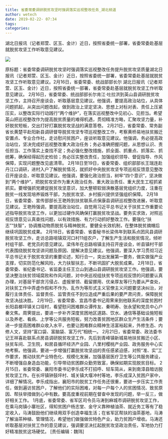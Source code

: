 ```yaml
---
title: 省委常委调研脱贫攻坚时强调落实巡视整改任务_湖北频道
author: wetech
date: 2019-02-22- 07:34
tags: 
categories: 
---
```

湖北日报讯（记者郑萱、区玉、金计）近日，按照省委统一部署，省委常委赴基层就脱贫攻坚工作听取意见建议。
<!-- more -->
                
<img align="center" border="0" src="http://p2.ifengimg.com/a/2016/0810/204c433878d5cf9size1_w16_h16.png" />
                
            
原标题：省委常委调研脱贫攻坚时强调落实巡视整改任务提升脱贫攻坚质量湖北日报讯（记者郑萱、区玉、金计）近日，按照省委统一部署，省委常委赴基层就脱贫攻坚工作听取意见建议。2月16日，省委常委、统战部部长尔
湖北日报讯（记者郑萱、区玉、金计）近日，按照省委统一部署，省委常委赴基层就脱贫攻坚工作听取意见建议。
2月16日，省委常委、统战部部长尔肯江·吐拉洪到英山县调研脱贫攻坚工作，主持召开座谈会，听取基层意见建议。他强调，要提高政治站位，从具体问题抓起，从突出问题改起，做到政治上坚定坚决、思想上对标对表、责任上压紧压实，以整改实际行动践行“两个维护”，在落实巡视整改中见初心、见担当。希望英山把巡视整改作为提高脱贫质量的难得机遇，贯彻精准方略，汇聚攻坚力量，补好脱贫短板，交出打好打赢脱贫攻坚战的满意答卷。
2月21日，省委常委、常务副省长黄楚平赴阳新县调研督导脱贫攻坚专项巡视整改工作，考察黄桥易地扶贫搬迁安置点、专业合作社，走访慰问贫困户，座谈听取意见建议。他强调，务必提高政治站位，坚决完成好巡视整改重大政治任务；务必准确把握问题，从思想认识、责任担当、工作落实上查找不足；务必强化整改措施，抓全面、抓重点、抓落实、抓统筹，确保经得起历史检验；务必压实整改责任，加强组织领导、督促指导、作风保障，实现问题整改见底清零。
2月18日至19日，省委常委、组织部部长王瑞连赴丹江口调研，进村入户了解脱贫情况，就抓好中央脱贫攻坚专项巡视反馈意见整改召开座谈会，听取意见建议。他强调，要强化政治担当，树牢“四个意识”，坚决做到“两个维护”，把脱贫攻坚作为重大政治任务、重大政治责任、重大民生工程抓紧抓实。要增强抓党建促脱贫攻坚意识，加大整顿软弱涣散基层党组织力度，注重在脱贫一线发现培养锻炼干部，为脱贫攻坚、乡村振兴提供坚强组织保障。
2月18日，省委常委、宣传部部长王艳玲到扶贫联系点保康县调研巡视整改进展，听取意见建议。王艳玲强调，要提高政治站位，自觉用习近平总书记关于扶贫工作重要论述指导脱贫攻坚工作，以更加过硬作风确保打赢脱贫攻坚战。要务实求效，对照巡视反馈意见认真查找问题，以有效措施、有力行动抓好整改工作。要强化“扶志”“扶智”，协调推动物质脱贫与精神脱贫。要健全长效机制，在整体脱贫摘帽后继续巩固脱贫成果。
2月18日，省委常委、省委秘书长梁伟年到联系点团风县调研脱贫攻坚工作，走访总路咀镇双河口村11组农户，了解生产生活和脱贫情况，倾听村组干部、老党员的意见建议。梁伟年在总路咀镇主持召开座谈会，听县镇村干部代表围绕脱贫攻坚讲问题及原因、提解决意见建议。他强调，要深入学习贯彻习近平总书记关于脱贫攻坚的重要论述，知行合一，突出发展第一要务，做实做强产业支撑，切实防范化解风险，大力扶智扶志，不断巩固扩大脱贫成果。
2月18日，省委常委、省纪委书记、省监委主任王立山到通山县调研脱贫攻坚工作。他强调，要坚决整治扶贫领域腐败和作风问题，对中央巡视组扶贫专项巡视反馈的问题要认真办理，对基层干部贪污侵占、虚报冒领、截留挪用、优亲厚友等行为要从严查处，对扶贫工作中弄虚作假和不作为、乱作为等形式主义官僚主义问题要坚决纠治，对履行主体责任、监督责任、监管责任不到位造成严重后果的要严肃问责，保障脱贫攻坚决战决胜。
2月19日，省委常委、宜昌市委书记周霁来到他联系的深度贫困村长阳县榔坪镇关口垭村，看望慰问困难群众谭传友、秦明寿、张永望和党员中心户秦文焦。周霁提出，要进一步补齐深度贫困地区道路、饮水、通信等基础设施短板以及养老、看病、上学等公共服务短板，努力改善贫困地区群众生产生活条件；要进一步提高困难群众收入水平，也要让困难群众精神生活富裕起来，外修生态、内修人文，坚持“富口袋、富脑袋、富万代”相统一。
2月21日，省委常委、政法委书记王祥喜赴联系点房县调研脱贫攻坚工作，先后到青峰镇新城易地扶贫搬迁小区、扶贫车间、卫生院，和房县循环经济产业园、八里村樱桃产业园、政务服务中心实地考察。他强调，要进一步增强打赢脱贫攻坚战的责任感紧迫感，对照“准、实”工作要求，推动扶贫产业特色化、规模化发展，加强基层医疗卫生等公共服务建设，不断增强自身造血功能，引导带动贫困群众勤劳致富，确保如期实现脱贫目标。
2月15日，省委常委、襄阳市委书记李乐成不打招呼、轻车简从，来到南漳县暗访脱贫攻坚工作。在长坪镇钟鼓坪村、城关镇大堰冲村等地，李乐成深入贫困户家中，详细了解情况。李乐成指出，襄阳市的脱贫工作任务还很重，要进一步压实工作责任，做到遍访贫困户，了解他们的实际困难，对每一户每个人的贫困情况、致贫原因、帮扶举措做到心中有数。要高度重视前期在督查中发现的问题，举一反三，做好相关工作。
1月底，省委常委、省军区司令员马涛到麻城市调研脱贫攻坚工作，在乘马岗镇小寨社区，得知贫困户杨志堂、金守义靠种植油茶、就近务工等有了稳定收入，马涛鼓励他们继续用双手创造幸福生活；在省军区帮扶的油茶基地，马涛了解油茶种植、管理情况，希望他们做强做优特色产业，助力贫困户增收。马涛还听取基层对扶贫工作的意见建议，强调要坚决扛起脱贫攻坚政治责任，军地协力打好精准脱贫这场硬仗。
[责任编辑：魏玮]
            
